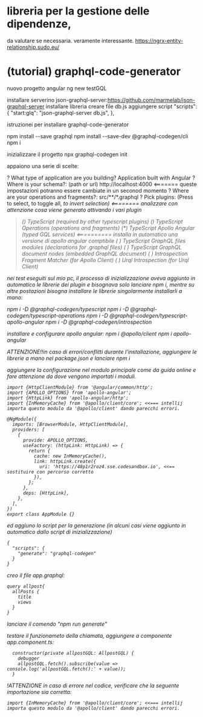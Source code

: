# libreria per la gestione delle dipendenze, 
da valutare se necessaria. veramente interessante.
https://ngrx-entity-relationship.sudo.eu/

# (tutorial) graphql-code-generator
nuovo progetto angular
ng new testGQL

installare serverino json-graphql-server:https://github.com/marmelab/json-graphql-server
installare libreria
creare file db.js
aggiungere script  "scripts":
{
"start:glq": "json-graphql-server db.js",
},


istruzionei per installare graphql-code-generator

npm install --save graphql
npm install --save-dev @graphql-codegen/cli
npm i

inizializzare il progetto
npx graphql-codegen init

appaiono una serie di scelte:

? What type of application are you building? Application built with Angular
? Where is your schema?: (path or url) http://localhost:4000 <======= queste impostazioni potranno essere cambiate in un seconod momento
? Where are your operations and fragments?: src/**/*.graphql
? Pick plugins: (Press <space> to select, <a> to toggle all, <i> to invert selection) <======== analizzare con attenzione cosa viene generato attivando i vari plugin
>(*) TypeScript (required by other typescript plugins)
(*) TypeScript Operations (operations and fragments)
(*) TypeScript Apollo Angular (typed GQL services) <========== installa in automatico una versione di apollo angular comptibile
( ) TypeScript GraphQL files modules (declarations for .graphql files)
( ) TypeScript GraphQL document nodes (embedded GraphQL document)
( ) Introspection Fragment Matcher (for Apollo Client)
( ) Urql Introspection (for Urql Client)


nei test eseguiti sul mio pc, il processo di inizializzazione aveva aggiunto in automatico le librerie dei plugin
e bisognava solo lanciare npm i, mentre su altre postazioni bisogna installare le librerie singolarmente
installarli a mano:

npm i -D @graphql-codegen/typescript
npm i -D @graphql-codegen/typescript-operations
npm i -D @graphql-codegen/typescript-apollo-angular
npm i -D @graphql-codegen/introspection

installare e configurare apollo angular:
npm i @apollo/client
npm i apollo-angular

ATTENZIONE!!in caso di errori/conflitti durante l'installazione, aggiungere le librerie a mano nel package.json e lanciare npm i

aggiungere la configurazione nel modulo principale come da guida online e fare attenzione da dove vengono importati i moduli.
```
import {HttpClientModule} from '@angular/common/http';
import {APOLLO_OPTIONS} from 'apollo-angular';
import {HttpLink} from 'apollo-angular/http';
import {InMemoryCache} from '@apollo/client/core'; <<=== intellij importa questo modulo da '@apollo/client' dando parecchi errori.

@NgModule({
  imports: [BrowserModule, HttpClientModule],
  providers: [
    {
      provide: APOLLO_OPTIONS,
      useFactory: (httpLink: HttpLink) => {
        return {
          cache: new InMemoryCache(),
          link: httpLink.create({
            uri: 'https://48p1r2roz4.sse.codesandbox.io', <<== sostituire con percorso corretto
          }),
        };
      },
      deps: [HttpLink],
    },
  ],
})
export class AppModule {}
```

ed aggiuno lo script per la generazione (in alcuni casi viene aggiunto in automatico dallo script di inizializzazione)
```
{
  "scripts": {
    "generate": "graphql-codegen"
  }
}
```

creo il file app.graphql:
```
query allpost{
  allPosts {
    title
    views
  }
}
```

lanciare il comendo "npm run generate"

testare il funzionameto della chiamata, aggiungere a componente app.component.ts:
```
  constructor(private allpostGQL: AllpostGQL) {
    debugger
    allpostGQL.fetch().subscribe(value => console.log('allpostGQL.fetch():' + value));
  }
```
!ATTENZIONE in caso di errore nel codice, verificare che la seguente importazione sia corretta:
```
import {InMemoryCache} from '@apollo/client/core'; <<=== intellij importa questo modulo da '@apollo/client' dando parecchi errori.
```
